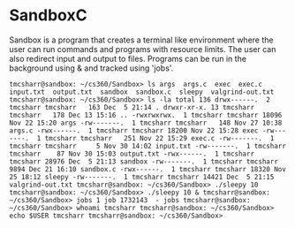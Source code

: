 # SandboxC
Sandbox is a program that creates a terminal like environment where the user can run commands and programs with resource limits. The user can also redirect input and output to files. Programs can be run in the background using & and tracked using 'jobs'.


`tmcsharr@sandbox: ~/cs360/Sandbox> ls
args  args.c  exec  exec.c  input.txt  output.txt  sandbox  sandbox.c  sleepy  valgrind-out.txt
tmcsharr@sandbox: ~/cs360/Sandbox> ls -la
total 136
drwx------.  2 tmcsharr tmcsharr   163 Dec  5 21:14 .
drwxr-xr-x. 13 tmcsharr tmcsharr   178 Dec 13 15:16 ..
-rwxrwxrwx.  1 tmcsharr tmcsharr 18096 Nov 22 15:20 args
-rw-------.  1 tmcsharr tmcsharr   148 Nov 27 10:38 args.c
-rwx------.  1 tmcsharr tmcsharr 18200 Nov 22 15:28 exec
-rw-------.  1 tmcsharr tmcsharr   251 Nov 22 15:29 exec.c
-rw-------.  1 tmcsharr tmcsharr     5 Nov 30 14:02 input.txt
-rw-------.  1 tmcsharr tmcsharr    87 Nov 30 15:03 output.txt
-rwx------.  1 tmcsharr tmcsharr 28976 Dec  5 21:13 sandbox
-rw-------.  1 tmcsharr tmcsharr  9894 Dec 21 16:10 sandbox.c
-rwx------.  1 tmcsharr tmcsharr 18320 Nov 25 18:12 sleepy
-rw-------.  1 tmcsharr tmcsharr 14421 Dec  5 21:15 valgrind-out.txt
tmcsharr@sandbox: ~/cs360/Sandbox> ./sleepy 10
tmcsharr@sandbox: ~/cs360/Sandbox> ./sleepy 10 &
tmcsharr@sandbox: ~/cs360/Sandbox> jobs
1 job
   1732143  - jobs
tmcsharr@sandbox: ~/cs360/Sandbox> whoami
tmcsharr
tmcsharr@sandbox: ~/cs360/Sandbox> echo $USER
tmcsharr
tmcsharr@sandbox: ~/cs360/Sandbox> 
`
